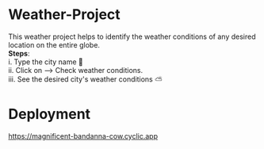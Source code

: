 # Weather-Project
This weather project helps to identify the weather conditions of any desired location on the entire globe.<br>
**Steps**:<br>
i. Type the city name 📍<br>
ii. Click on --> Check weather conditions.<br>
iii. See the desired city's weather conditions ⛅ <br>


# Deployment
https://magnificent-bandanna-cow.cyclic.app

